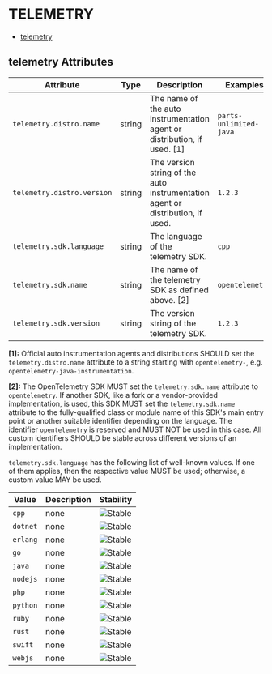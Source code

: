 
<!--- Hugo front matter used to generate the website version of this page:
--->

# TELEMETRY

- [telemetry](#telemetry)


## telemetry Attributes

| Attribute  | Type | Description  | Examples  | Stability |
|---|---|---|---|---|
| `telemetry.distro.name` | string | The name of the auto instrumentation agent or distribution, if used. [1] | `parts-unlimited-java` | ![Experimental](https://img.shields.io/badge/-experimental-blue) |
| `telemetry.distro.version` | string | The version string of the auto instrumentation agent or distribution, if used. | `1.2.3` | ![Experimental](https://img.shields.io/badge/-experimental-blue) |
| `telemetry.sdk.language` | string | The language of the telemetry SDK. | `cpp` | ![Stable](https://img.shields.io/badge/-stable-lightgreen) |
| `telemetry.sdk.name` | string | The name of the telemetry SDK as defined above. [2] | `opentelemetry` | ![Stable](https://img.shields.io/badge/-stable-lightgreen) |
| `telemetry.sdk.version` | string | The version string of the telemetry SDK. | `1.2.3` | ![Stable](https://img.shields.io/badge/-stable-lightgreen) |


**[1]:** Official auto instrumentation agents and distributions SHOULD set the `telemetry.distro.name` attribute to
a string starting with `opentelemetry-`, e.g. `opentelemetry-java-instrumentation`.

**[2]:** The OpenTelemetry SDK MUST set the `telemetry.sdk.name` attribute to `opentelemetry`.
If another SDK, like a fork or a vendor-provided implementation, is used, this SDK MUST set the
`telemetry.sdk.name` attribute to the fully-qualified class or module name of this SDK's main entry point
or another suitable identifier depending on the language.
The identifier `opentelemetry` is reserved and MUST NOT be used in this case.
All custom identifiers SHOULD be stable across different versions of an implementation.


`telemetry.sdk.language` has the following list of well-known values. If one of them applies, then the respective value MUST be used; otherwise, a custom value MAY be used.

| Value  | Description | Stability |
|---|---|---|
| `cpp` | none | ![Stable](https://img.shields.io/badge/-stable-lightgreen) |
| `dotnet` | none | ![Stable](https://img.shields.io/badge/-stable-lightgreen) |
| `erlang` | none | ![Stable](https://img.shields.io/badge/-stable-lightgreen) |
| `go` | none | ![Stable](https://img.shields.io/badge/-stable-lightgreen) |
| `java` | none | ![Stable](https://img.shields.io/badge/-stable-lightgreen) |
| `nodejs` | none | ![Stable](https://img.shields.io/badge/-stable-lightgreen) |
| `php` | none | ![Stable](https://img.shields.io/badge/-stable-lightgreen) |
| `python` | none | ![Stable](https://img.shields.io/badge/-stable-lightgreen) |
| `ruby` | none | ![Stable](https://img.shields.io/badge/-stable-lightgreen) |
| `rust` | none | ![Stable](https://img.shields.io/badge/-stable-lightgreen) |
| `swift` | none | ![Stable](https://img.shields.io/badge/-stable-lightgreen) |
| `webjs` | none | ![Stable](https://img.shields.io/badge/-stable-lightgreen) |

